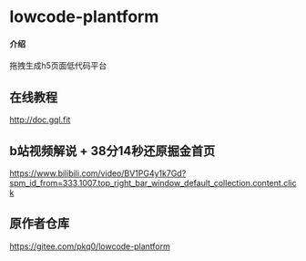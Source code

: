 # lowcode-plantform

#### 介绍
拖拽生成h5页面低代码平台

## 在线教程
http://doc.gql.fit

## b站视频解说  + 38分14秒还原掘金首页
https://www.bilibili.com/video/BV1PG4y1k7Gd?spm_id_from=333.1007.top_right_bar_window_default_collection.content.click

## 原作者仓库
https://gitee.com/pkq0/lowcode-plantform